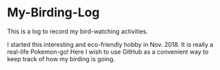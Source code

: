 # My-Birding-Log
This is a log to record my bird-watching activities.

I started this interesting and eco-friendly hobby in Nov. 2018. It is really a real-life Pokemon-go! Here I wish to use GitHub as a convenient way to keep track of how my birding is going.
